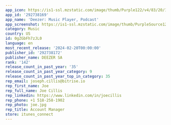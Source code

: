 ```yaml
---
app_icon: https://is1-ssl.mzstatic.com/image/thumb/Purple122/v4/83/20/19/8320192f-1dd6-c64d-bbb6-28e8f1bcbb38/AppIcon-0-0-1x_U007emarketing-0-7-0-0-85-220.png/1024x1024bb.png
app_id: '292738169'
app_name: 'Deezer: Music Player, Podcast'
app_screenshot: https://is1-ssl.mzstatic.com/image/thumb/PurpleSource126/v4/58/d1/f0/58d1f0e5-2d9c-4ff9-ac9c-88327fa80593/587228cd-90ff-45dc-ac3a-cf5bbba9d13f_1242X2208_SONGCATCHER_DE-1.png/1242x2208bb.png
category: Music
country: US
id: 0gZGbFh7zJL0
language: en
most_recent_release: '2024-02-20T00:00:00'
publisher_id: '292738172'
publisher_name: DEEZER SA
rank: '142'
release_count_in_past_year: '35'
release_count_in_past_year_category: 9
release_count_in_past_year_top_in_category: 35
rep_email: joseph.cillis@bitrise.io
rep_first_name: Joe
rep_full_name: Joe Cillis
rep_linkedin: https://www.linkedin.com/in/joecillis
rep_phone: +1 518-258-1902
rep_photo: joe.jpg
rep_title: Account Manager
store: itunes_connect
---
```


